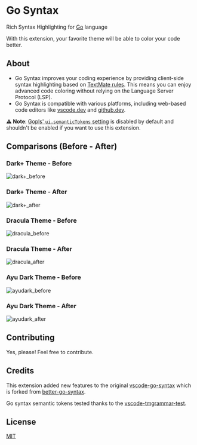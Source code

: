 # Go Syntax

Rich Syntax Highlighting for [Go](https://go.dev/) language

With this extension, your favorite theme will be able to color your code better.

## About

- Go Syntax improves your coding experience by providing client-side syntax highlighting based on [TextMate rules](https://macromates.com/manual/en/language_grammars). This means you can enjoy advanced code coloring without relying on the Language Server Protocol (LSP).
- Go Syntax is compatible with various platforms, including web-based code editors like [vscode.dev](https://vscode.dev) and [github.dev](https://github.dev).

**⚠️ Note**: [Gopls' `ui.semanticTokens` setting](https://github.com/golang/vscode-go/wiki/settings#uisemantictokens) is disabled by default and shouldn't be enabled if you want to use this extension.

## Comparisons (Before - After)

### Dark+ Theme - Before

![dark+_before](examples/dark+_before.png)

### Dark+ Theme - After

![dark+_after](examples/dark+_after.png)

### Dracula Theme - Before

![dracula_before](examples/dracula_before.png)

### Dracula Theme - After

![dracula_after](examples/dracula_after.png)

### Ayu Dark Theme - Before

![ayudark_before](examples/ayudark_before.png)

### Ayu Dark Theme - After

![ayudark_after](examples/ayudark_after.png)

## Contributing

Yes, please! Feel free to contribute.

## Credits

This extension added new features to the original [vscode-go-syntax](https://github.com/microsoft/vscode/blob/main/extensions/go/syntaxes/go.tmLanguage.json) which is forked from [better-go-syntax](https://github.com/jeff-hykin/better-go-syntax).

Go syntax semantic tokens tested thanks to the [vscode-tmgrammar-test](https://github.com/PanAeon/vscode-tmgrammar-test).

## License

[MIT](https://github.com/worlpaker/go-syntax/blob/master/LICENSE)
